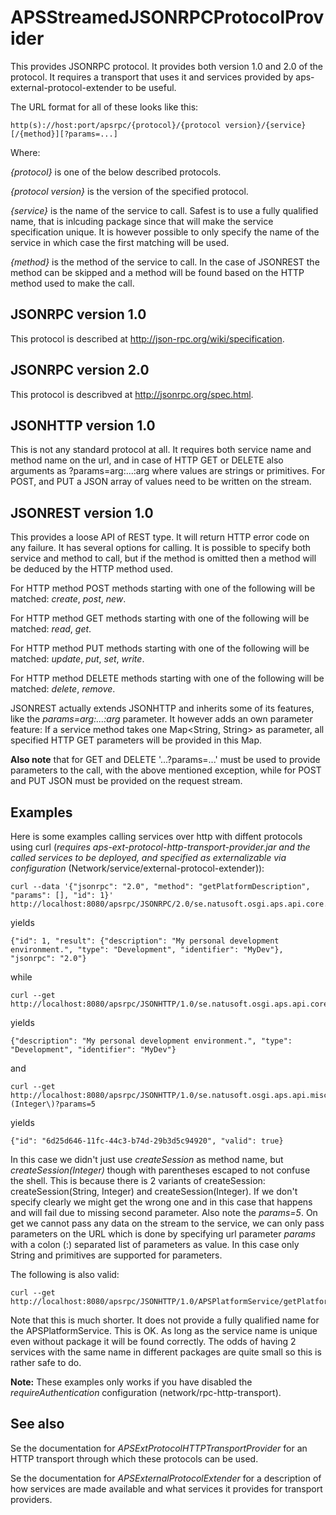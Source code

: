# APSStreamedJSONRPCProtocolProvider

This provides JSONRPC protocol. It provides both version 1.0 and 2.0 of the protocol. It requires a transport that uses it and services provided by aps-external-protocol-extender to be useful.

The URL format for all of these looks like this:

    http(s)://host:port/apsrpc/{protocol}/{protocol version}/{service}[/{method}][?params=...]

Where:

_{protocol}_ is one of the below described protocols.

_{protocol version}_ is the version of the specified protocol.

_{service}_ is the name of the service to call. Safest is to use a fully qualified name, that is inlcuding package since that will make the service specification unique. It is however possible to only specify the name of the service in which case the first matching will be used.

_{method}_ is the method of the service to call. In the case of JSONREST the method can be skipped and a method will be found based on the HTTP method used to make the call.

## JSONRPC version 1.0

This protocol is described at <http://json-rpc.org/wiki/specification>.

## JSONRPC version 2.0

This protocol is describved at <http://jsonrpc.org/spec.html>.

## JSONHTTP version 1.0

This is not any standard protocol at all. It requires both service name and method name on the url, and in case of HTTP GET or DELETE also arguments as ?params=arg:...:arg where values are strings or primitives. For POST, and PUT a JSON array of values need to be written on the stream.

## JSONREST version 1.0

This provides a loose API of REST type. It will return HTTP error code on any failure. It has several options for calling. It is possible to specify both service and method to call, but if the method is omitted then a method will be deduced by the HTTP method used.

For HTTP method POST methods starting with one of the following will be matched: _create_, _post_, _new_.

For HTTP method GET methods starting with one of the following will be matched: _read_, _get_.

For HTTP method PUT methods starting with one of the following will be matched: _update_, _put_, _set_, _write_.

For HTTP method DELETE methods starting with one of the following will be matched: _delete_, _remove_.

JSONREST actually extends JSONHTTP and inherits some of its features, like the _params=arg:...:arg_ parameter. It however adds an own parameter feature: If a service method takes one Map<String, String> as parameter, all specified HTTP GET parameters will be provided in this Map.

**Also note** that for GET and DELETE '...?params=...' must be used to provide parameters to the call, with the above mentioned exception, while for POST and PUT JSON must be provided on the request stream.

## Examples

Here is some examples calling services over http with diffent protocols using curl (_requires aps-ext-protocol-http-transport-provider.jar and the called services to be deployed, and specified as externalizable via configuration_ (Network/service/external-protocol-extender)):

    curl --data '{"jsonrpc": "2.0", "method": "getPlatformDescription", "params": [], "id": 1}' http://localhost:8080/apsrpc/JSONRPC/2.0/se.natusoft.osgi.aps.api.core.platform.service.APSPlatformService

yields

    {"id": 1, "result": {"description": "My personal development environment.", "type": "Development", "identifier": "MyDev"}, "jsonrpc": "2.0"}

while

    curl --get http://localhost:8080/apsrpc/JSONHTTP/1.0/se.natusoft.osgi.aps.api.core.platform.service.APSPlatformService/getPlatformDescription

yields

    {"description": "My personal development environment.", "type": "Development", "identifier": "MyDev"}

and

    curl --get http://localhost:8080/apsrpc/JSONHTTP/1.0/se.natusoft.osgi.aps.api.misc.session.APSSessionService/createSession\(Integer\)?params=5

yields

    {"id": "6d25d646-11fc-44c3-b74d-29b3d5c94920", "valid": true}

In this case we didn't just use _createSession_ as method name, but _createSession(Integer)_ though with parentheses escaped to not confuse the shell. This is because there is 2 variants of createSession: createSession(String, Integer) and createSession(Integer). If we don't specify clearly we might get the wrong one and in this case that happens and will fail due to missing second parameter. Also note the _params=5_.  On get we cannot pass any data on the stream to the service, we can only pass parameters on the URL which is done by specifying url parameter _params_ with a colon (:) separated list of parameters as value. In this case only String and primitives are supported for parameters.

The following is also valid:

    curl --get http://localhost:8080/apsrpc/JSONHTTP/1.0/APSPlatformService/getPlatformDescription

Note that this is much shorter. It does not provide a fully qualified name for the APSPlatformService. This is OK. As long as the service name is unique even without package it will be found correctly. The odds of having 2 services with the same name in different packages are quite small so this is rather safe to do.

**Note:** These examples only works if you have disabled the _requireAuthentication_ configuration (network/rpc-http-transport).

## See also

Se the documentation for _APSExtProtocolHTTPTransportProvider_ for an HTTP transport through which these protocols can be used.

Se the documentation for _APSExternalProtocolExtender_ for a description of how services are made available and what services it provides for transport providers.
